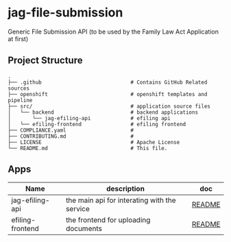 # jag-file-submission
Generic File Submission API (to be used by the Family Law Act Application at first)

## Project Structure

    .
    ├── .github                             # Contains GitHub Related sources
    ├── openshift                           # openshift templates and pipeline
    ├── src/                                # application source files
    │   └── backend                         # backend applications
    │       └── jag-efiling-api             # efiling api
    │   └── efiling-frontend                # efiling frontend
    ├── COMPLIANCE.yaml                     # 
    ├── CONTRIBUTING.md                     # 
    ├── LICENSE                             # Apache License
    └── README.md                           # This file.


## Apps

| Name | description | doc |
| --- | --- | --- |
| jag-efiling-api | the main api for interating with the service | [README](src/backend/jag-efiling-api/README.md) |
| efiling-frontend | the frontend for uploading documents | [README](src/efiling-frontend/README.md) |
